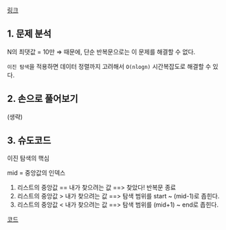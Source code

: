 [링크](https://www.acmicpc.net/problem/1920)

## 1. 문제 분석

N의 최댓값 = 10만 ⇒ 때문에, 단순 반복문으로는 이 문제를 해결할 수 없다. 

`이진 탐색`을 적용하면 데이터 정렬까지 고려해서 `O(nlogn)` 시간복잡도로 해결할 수 있다. 

## 2. 손으로 풀어보기 

(생략)

## 3. 슈도코드 

이진 탐색의 핵심 

mid = 중앙값의 인덱스 

1. 리스트의 중앙값 == 내가 찾으려는 값 ==> 찾았다! 반복문 종료
2. 리스트의 중앙값 > 내가 찾으려는 값 ==> 탐색 범위를 start ~ (mid-1)로 좁힌다.
3. 리스트의 중앙값 < 내가 찾으려는 값 ==> 탐색 범위를 (mid+1) ~ end로 좁힌다.

[코드](../../code/day9/1_원하는정수찾기.py)